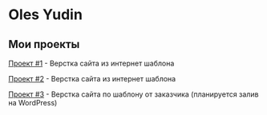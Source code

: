 # Oles Yudin
## Мои проекты

[Проект #1](https://olesyudin.github.io/Project_1/ "My Company") - Верстка сайта из интернет шаблона

[Проект #2](https://olesyudin.github.io/Project_2/ "Service Page") - Верстка сайта из интернет шаблона

[Проект #3](https://olesyudin.github.io/Project_3/ "Sai for Germany compamy") - Верстка сайта по шаблону от заказчика (планируется залив на WordPress)

